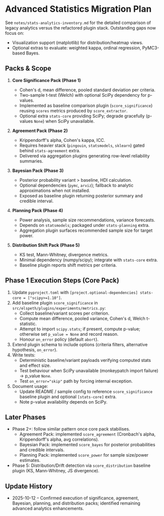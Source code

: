 # Advanced Statistics Migration Plan

See `notes/stats-analytics-inventory.md` for the detailed comparison of legacy
analytics versus the refactored plugin stack. Outstanding gaps now focus on:

- Visualization support (matplotlib) for distribution/heatmap views.
- Optional extras to evaluate: weighted kappa, ordinal regression, PyMC3-based Bayes.

## Packs & Scope
1. **Core Significance Pack (Phase 1)**
   - Cohen's d, mean difference, pooled standard deviation per criteria.
   - Two-sample t-test (Welch) with optional SciPy dependency for p-values.
   - Implemented as baseline comparison plugin (`score_significance`) reusing `scores` metrics produced by `score_extractor`.
   - Optional extra `stats-core` providing SciPy; degrade gracefully (p-values `None`) when SciPy unavailable.

2. **Agreement Pack (Phase 2)**
   - Krippendorff's alpha, Cohen's kappa, ICC.
   - Requires heavier stack (`pingouin`, `statsmodels`, `sklearn`) gated behind `stats-agreement` extra.
   - Delivered via aggregation plugins generating row-level reliability summaries.

3. **Bayesian Pack (Phase 3)**
   - Posterior probability variant > baseline, HDI calculation.
   - Optional dependencies (`pymc`, `arviz`); fallback to analytic approximations when not installed.
   - Exposed as baseline plugin returning posterior summary and credible interval.

4. **Planning Pack (Phase 4)**
   - Power analysis, sample size recommendations, variance forecasts.
   - Depends on `statsmodels`; packaged under `stats-planning` extra.
   - Aggregation plugin surfaces recommended sample size for target power.

5. **Distribution Shift Pack (Phase 5)**
   - KS test, Mann-Whitney, divergence metrics.
   - Minimal dependency (numpy/scipy); integrate with `stats-core` extra.
   - Baseline plugin reports shift metrics per criteria.

## Phase 1 Execution Steps (Core Pack)
1. Update `pyproject.toml` with `[project.optional-dependencies] stats-core = ["scipy>=1.10"]`.
2. Add baseline plugin `score_significance` in `src/elspeth/plugins/experiments/metrics.py`:
   - Collect baseline/variant scores per criterion.
   - Compute mean difference, pooled variance, Cohen's d, Welch t-statistic.
   - Attempt to import `scipy.stats`; if present, compute p-value; otherwise set `p_value = None` and record reason.
   - Honour `on_error` policy (default `abort`).
3. Extend plugin schema to include options (criteria filters, alternative hypothesis, `on_error`).
4. Write tests:
   - Deterministic baseline/variant payloads verifying computed stats and effect size.
   - Test behaviour when SciPy unavailable (monkeypatch import failure) -> p_value `None`.
   - Test `on_error="skip"` path by forcing internal exception.
5. Document usage:
   - Update README / sample config to reference `score_significance` baseline plugin and optional `[stats-core]` extra.
   - Note p-value availability depends on SciPy.

## Later Phases
- Phase 2+: follow similar pattern once core pack stabilises.
  - Agreement Pack: implemented `score_agreement` (Cronbach's alpha, Krippendorff's alpha, avg correlations).
  - Bayesian Pack: implemented `score_bayes` for posterior probabilities and credible intervals.
  - Planning Pack: implemented `score_power` for sample size/power estimates.
- Phase 5: Distribution/Drift detection via `score_distribution` baseline plugin (KS, Mann-Whitney, JS divergence).
<!-- UPDATE 2025-10-12: Remaining backlog items include optional visualization sinks and potential ordinal regression/weighted kappa plugins; core packs listed above ship with the current release. -->

## Update History
- 2025-10-12 – Confirmed execution of significance, agreement, Bayesian, planning, and distribution packs; identified remaining advanced analytics enhancements.
